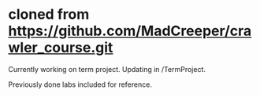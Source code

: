 # cloned from https://github.com/MadCreeper/crawler_course.git

Currently working on term project. Updating in /TermProject.

Previously done labs included for reference.
